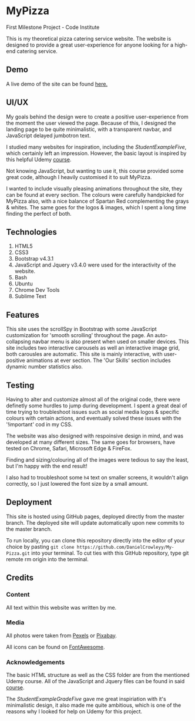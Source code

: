 # MyPizza
First Milestone Project - Code Institute

This is my theoretical pizza catering service website. The website is designed to provide a great user-experience for anyone looking 
for a high-end catering service.

## Demo
A live demo of the site can be found [here.](https://danielcrowleyy.github.io/My-Pizza/)

## UI/UX
My goals behind the design were to create a positive user-experience from the moment the user viewed the page.
Because of this, I designed the landing page to be quite minimalistic, with a transparent navbar, 
and JavaScript delayed jumbotron text.

I studied many websites for inspiration, including the *StudentExampleFive*, which certainly left an impression.
However, the basic layout is inspired by this helpful Udemy [course](https://www.udemy.com/learn-bootstrap-4-by-creating-an-advanced-bootstrap-theme/).

Not knowing JavaScript, but wanting to use it, this course provided some great code, although I heavily customised it to suit MyPizza.

I wanted to include visually pleasing animations throughout the site, they can be found at every section.
The colours were carefully handpicked for MyPizza also, with a nice balance of Spartan Red complementing the grays & whites.
The same goes for the logos & images, which I spent a long time finding the perfect of both.

## Technologies
1. HTML5
2. CSS3
3. Bootstrap v4.3.1
4. JavaScript and Jquery v3.4.0 were used for the interactivity of the website.
5. Bash
6. Ubuntu
7. Chrome Dev Tools
8. Sublime Text


## Features 
This site uses the scrollSpy in Bootstrap with some JavaScript customization for  'smooth scrolling' throughout the page.
An auto-collapsing navbar menu is also present when used on smaller devices.
This site includes two interactive carousels as well an interactive image grid, both carousles are automatic.
This site is mainly interactive, with user-positive animations at ever section.
The 'Our Skills' section includes dynamic number statistics also.


## Testing
Having to alter and customize almost all of the original code, there were definetly some hurdles to jump during development.
I spent a great deal of time trying to troubleshoot issues such as social media logos & specific colours with certain actions,
and eventually solved these issues with the '!important' cod in my CSS.

The website was also designed with respoinsive design in mind, and was developed at many different sizes. The same goes for browsers,
have tested on Chrome, Safari, Microsoft Edge & FireFox.

Finding and sizing/colouring all of the images were tedious to say the least, but I'm happy with the end result!

I also had to troubleshoot some `h4` text on smaller screens, it wouldn't align correctly, so I just lowered the font size by a small amount.

## Deployment
This site is hosted using GitHub pages, deployed directly from the master branch. The deployed site will update 
automatically upon new commits to the master branch.

To run locally, you can clone this repository directly into the editor of your choice by pasting
`git clone https://github.com/DanielCrowleyy/My-Pizza.git` into your terminal. 
To cut ties with this GitHub repository, type git remote rm origin into the terminal.

## Credits

### Content 
All text within this website was written by me.

### Media
All photos were taken from [Pexels](https://www.pexels.com/) or [Pixabay](https://pixabay.com/).

All icons can be found on [FontAwesome](https://fontawesome.com/).

### Acknowledgements
The basic HTML structure as well as the CSS folder are from the mentioned Udemy course. All of the JavaScript and Jquery files can be found in said [course](https://www.udemy.com/learn-bootstrap-4-by-creating-an-advanced-bootstrap-theme/).

The *StudentExampleGradeFive* gave me great inspiriation with it's minimalistic design, it also made me quite ambitious, which is one of the reasons why I looked for help on Udemy for this project.
